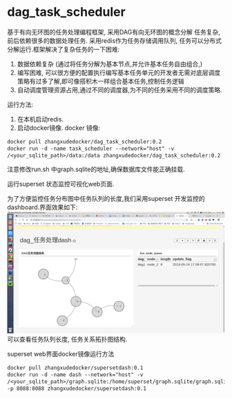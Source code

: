 # dag_task_scheduler
基于有向无环图的任务处理编程框架, 采用DAG有向无环图的概念分解 任务复杂,前后依赖很多的数据处理任务. 采用redis作为任务存储调用队列, 任务可以分布式分解运行.框架解决了复杂任务的一下困难:
1. 数据依赖复杂 (通过将任务分解为基本节点,并允许基本任务自由组合,)
2. 编写困难, 可以很方便的配置执行编写基本任务单元的开发者无需对底层调度策略有过多了解,即可像搭积木一样组合基本任务,控制任务逻辑
3. 自动调度管理资源占用,通过不同的调度器,为不同的任务采用不同的调度策略.


运行方法:
1. 在本机启动redis.
2. 启动docker镜像.
docker 镜像:
```
docker pull zhangxudedocker/dag_task_scheduler:0.2
docker run -d -name task_scheduler --network="host" -v /<your_sqlite_path>/data:/data zhangxudedocker/dag_task_scheduler:0.2
```
注意修改run.sh 中graph.sqlite的地址,确保数据库文件能正确挂载.

运行superset 状态监控可视化web页面.
     
为了方便监控任务分布图中任务队列的长度,我们采用superset 开发监控的dashboard.界面效果如下:
![image](https://github.com/zhangxu999/dag_task_scheduler/blob/master/design/dash.png)
可以查看任务队列长度, 任务关系拓扑图结构.

superset web界面docker镜像运行方法
```
docker pull zhangxudedocker/supersetdash:0.1
docker run -d -name dash --network="host" -v /<your_sqlite_path>/graph.sqlite:/home/superset/graph.sqlite/graph.sqlite -p 8088:8088 zhangxudedocker/supersetdash:0.1
```

